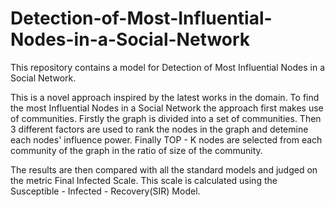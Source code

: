 # Detection-of-Most-Influential-Nodes-in-a-Social-Network

This repository contains a model for Detection of Most Influential Nodes in a Social Network.

This is a novel approach inspired by the latest works in the domain. To find the most Influential Nodes in a Social Network the approach first makes use of communities. Firstly the graph is divided into a set of communities. Then 3 different factors are used to rank the nodes in the graph and detemine each nodes' influence power. Finally TOP - K nodes are selected from each community of the graph in the ratio of size of the community.

The results are then compared with all the standard models and judged on the metric Final Infected Scale. This scale is calculated using the Susceptible - Infected - Recovery(SIR) Model. 




